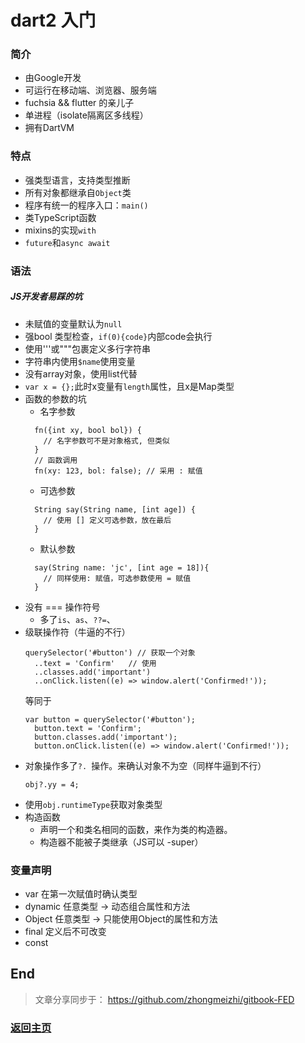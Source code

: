 # dart2 入门

### 简介
* 由Google开发
* 可运行在移动端、浏览器、服务端
* fuchsia && flutter 的亲儿子
* 单进程（isolate隔离区多线程）
* 拥有DartVM

### 特点
* 强类型语言，支持类型推断
* 所有对象都继承自`Object`类
* 程序有统一的程序入口：`main()`
* 类TypeScript函数
* mixins的实现`with`
* `future`和`async await`

### 语法
##### JS开发者易踩的坑
* 未赋值的变量默认为`null`
* 强bool 类型检查，`if(0){code}`内部code会执行
* 使用'''或"""包裹定义多行字符串
* 字符串内使用`$name`使用变量
* 没有array对象，使用list代替
* `var x = {};`此时x变量有`length`属性，且x是Map类型
* 函数的参数的坑
  * 名字参数
  ```
    fn({int xy, bool bol}) {
      // 名字参数可不是对象格式, 但类似
    }
    // 函数调用
    fn(xy: 123, bol: false); // 采用 : 赋值
  ```
  * 可选参数
  ```
    String say(String name, [int age]) {
      // 使用 [] 定义可选参数，放在最后
    }
  ```
  * 默认参数
  ```
    say(String name: 'jc', [int age = 18]){
      // 同样使用: 赋值，可选参数使用 = 赋值
    }
  ```
* 没有 === 操作符号
  * 多了`is`、`as`、`??=`、
* 级联操作符（牛逼的不行）
  ```
  querySelector('#button') // 获取一个对象
    ..text = 'Confirm'   // 使用
    ..classes.add('important')
    ..onClick.listen((e) => window.alert('Confirmed!'));
  ```
  等同于
  ```
  var button = querySelector('#button');
    button.text = 'Confirm';
    button.classes.add('important');
    button.onClick.listen((e) => window.alert('Confirmed!'));
  ```
* 对象操作多了`?. `操作。来确认对象不为空（同样牛逼到不行）
  ```
  obj?.yy = 4;
  ```
* 使用`obj.runtimeType`获取对象类型
* 构造函数
  * 声明一个和类名相同的函数，来作为类的构造器。
  * 构造器不能被子类继承（JS可以 -super）

### 变量声明
  * var 在第一次赋值时确认类型
  * dynamic 任意类型 -> 动态组合属性和方法
  * Object 任意类型 -> 只能使用Object的属性和方法
  * final 定义后不可改变
  * const
  
## End
> 文章分享同步于： https://github.com/zhongmeizhi/gitbook-FED
### [返回主页](/README.md)